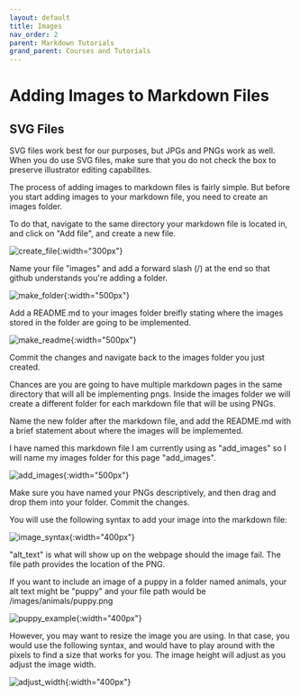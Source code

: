 ```yaml
---
layout: default
title: Images
nav_order: 2
parent: Markdown Tutorials
grand_parent: Courses and Tutorials
---
```


# Adding Images to Markdown Files

## SVG Files
SVG files work best for our purposes, but JPGs and PNGs work as well. When you do use SVG files, make sure that you do not check the box to preserve illustrator editing capabilites. 

The process of adding images to markdown files is fairly simple. But before you start adding images to your markdown file, you need to create an images folder. 

To do that, navigate to the same directory your markdown file is located in, and click on "Add file", and create a new file.

![create_file](/images/add_images/new_file.png){:width="300px"}

Name your file "images" and add a forward slash (/) at the end so that github understands you're adding a folder.

![make_folder](/images/add_images/make_folder.png){:width="500px"}

Add a README.md to your images folder breifly stating where the images stored in the folder are going to be implemented. 

![make_readme](/images/add_images/make_readme.png){:width="500px"}

Commit the changes and navigate back to the images folder you just created.

Chances are you are going to have multiple markdown pages in the same directory that will all be implementing pngs. Inside the images folder we will create a different folder for each markdown file that will be using PNGs. 

Name the new folder after the markdown file, and add the README.md with a brief statement about where the images will be implemented.

I have named this markdown file I am currently using as "add_images" so I will name my images folder for this page "add_images".

![add_images](/images/add_images/add_images.png){:width="500px"}

Make sure you have named your PNGs descriptively, and then drag and drop them into your folder. Commit the changes.

You will use the following syntax to add your image into the markdown file:

![image_syntax](/images/add_images/image_syntax.png){:width="400px"}

"alt_text" is what will show up on the webpage should the image fail. The file path provides the location of the PNG. 

If you want to include an image of a puppy in a folder named animals, your alt text might be "puppy" and your file path would be /images/animals/puppy.png

![puppy_example](/images/add_images/puppy_example.png){:width="400px"}

However, you may want to resize the image you are using. In that case, you would use the following syntax, and would have to play around with the pixels to find a size that works for you. The image height will adjust as you adjust the image width.

![adjust_width](/images/add_images/adjust_width.png){:width="400px"}

